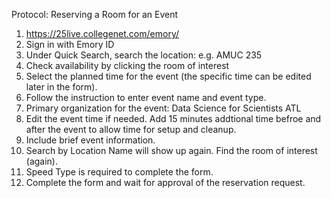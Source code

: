 Protocol: Reserving a Room for an Event

1. <https://25live.collegenet.com/emory/>
2. Sign in with Emory ID
3. Under Quick Search, search the location: e.g. AMUC 235 
4. Check availability by clicking the room of interest
5. Select the planned time for the event (the specific time can be edited later in the form).
6. Follow the instruction to enter event name and event type. 
7. Primary organization for the event: Data Science for Scientists ATL 
8. Edit the event time if needed. Add 15 minutes addtional time befroe and after the event to allow time for setup and cleanup. 
9. Include brief event information. 
10. Search by Location Name will show up again. Find the room of interest (again).
11. Speed Type is required to complete the form. 
12. Complete the form and wait for approval of the reservation request. 
